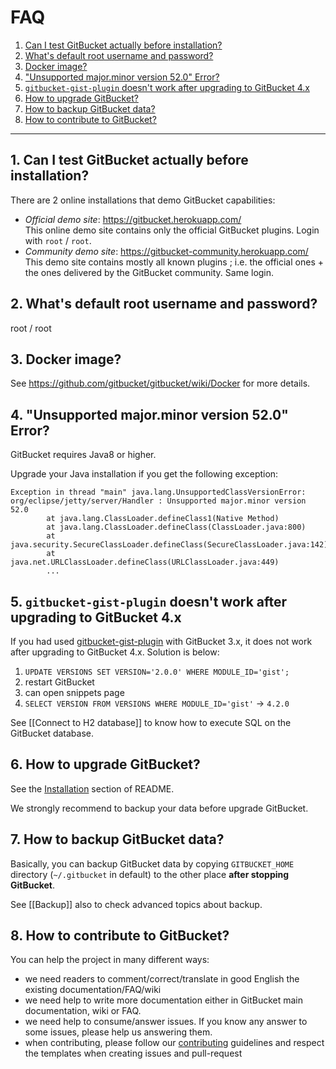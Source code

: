 FAQ
===

  1. [Can I test GitBucket actually before installation?](#1-can-i-test-gitbucket-actually-before-installation)
  1. [What's default root username and password?](#2-whats-default-root-username-and-password)
  1. [Docker image?](#3-docker-image)
  1. ["Unsupported major.minor version 52.0" Error?](#4-unsupported-majorminor-version-520-error)
  1. [```gitbucket-gist-plugin``` doesn't work after upgrading to GitBucket 4.x](#5-gitbucket-gist-plugin-doesnt-work-after-upgrading-to-gitbucket-4x)
  1. [How to upgrade GitBucket?](#6-how-to-upgrade-gitbucket)
  1. [How to backup GitBucket data?](#7-how-to-backup-gitbucket-data)
  1. [How to contribute to GitBucket?](#8-how-to-contribute-to-gitbucket)

-----
## 1. Can I test GitBucket actually before installation?

There are 2 online installations that demo GitBucket capabilities:

- _Official demo site_: https://gitbucket.herokuapp.com/  
This online demo site contains only the official GitBucket plugins. Login with `root` / `root`.
- _Community demo site_: https://gitbucket-community.herokuapp.com/  
This demo site contains mostly all known plugins ; i.e. the official ones + the ones delivered by the GitBucket community. Same login.

## 2. What's default root username and password?

root / root

## 3. Docker image?

See https://github.com/gitbucket/gitbucket/wiki/Docker for more details.

## 4. "Unsupported major.minor version 52.0" Error?

GitBucket requires Java8 or higher.

Upgrade your Java installation if you get the following exception:

```
Exception in thread "main" java.lang.UnsupportedClassVersionError: org/eclipse/jetty/server/Handler : Unsupported major.minor version 52.0
        at java.lang.ClassLoader.defineClass1(Native Method)
        at java.lang.ClassLoader.defineClass(ClassLoader.java:800)
        at java.security.SecureClassLoader.defineClass(SecureClassLoader.java:142)
        at java.net.URLClassLoader.defineClass(URLClassLoader.java:449)
        ...
```

## 5. ```gitbucket-gist-plugin``` doesn't work after upgrading to GitBucket 4.x

If you had used [gitbucket-gist-plugin](https://github.com/gitbucket/gitbucket-gist-plugin) with GitBucket 3.x, it does not work after upgrading to GitBucket 4.x. Solution is below:

1. `UPDATE VERSIONS SET VERSION='2.0.0' WHERE MODULE_ID='gist';`
2. restart GitBucket
3. can open snippets page
4. `SELECT VERSION FROM VERSIONS WHERE MODULE_ID='gist'` -> `4.2.0`

See [[Connect to H2 database]] to know how to execute SQL on the GitBucket database.

## 6. How to upgrade GitBucket?

See the [Installation](https://github.com/gitbucket/gitbucket#installation) section of README. 

We strongly recommend to backup your data before upgrade GitBucket.

## 7. How to backup GitBucket data?

Basically, you can backup GitBucket data by copying `GITBUCKET_HOME` directory (`~/.gitbucket` in default) to the other place **after stopping GitBucket**.

See [[Backup]] also to check advanced topics about backup.

## 8. How to contribute to GitBucket?

You can help the project in many different ways:

- we need readers to comment/correct/translate in good English the existing documentation/FAQ/wiki
- we need help to write more documentation either in GitBucket main documentation, wiki or FAQ.
- we need help to consume/answer issues. If you know any answer to some issues, please help us answering them.
- when contributing, please follow our [contributing](https://github.com/gitbucket/gitbucket/blob/master/.github/CONTRIBUTING.md) guidelines and respect the templates when creating issues and pull-request